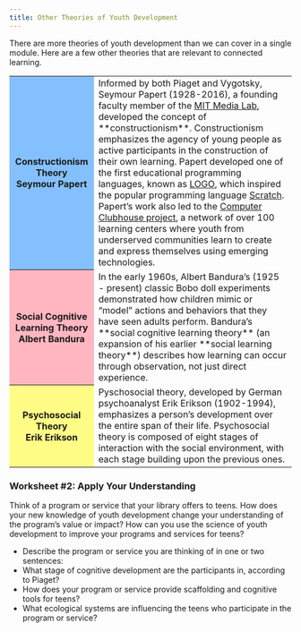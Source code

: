 ```yaml
---
title: Other Theories of Youth Development
---
```


There are more theories of youth development than we can cover in a single module. Here are a few other theories that are relevant to connected learning. 

<table class="updatedcolor">
	<tr><th bgcolor="#85c0fe">Constructionism Theory<br/>Seymour Papert</th><td>Informed by both Piaget and Vygotsky, Seymour Papert (1928-2016), a founding faculty member of the <a href="http://el.media.mit.edu/logo-foundation/what_is_logo/logo_programming.html" target="_blank">MIT Media Lab</a>, developed the concept of **constructionism**. Constructionism emphasizes the agency of young people as active participants in the construction of their own learning. Papert developed one of the first educational programming languages, known as <a href="http://el.media.mit.edu/logo-foundation/what_is_logo/logo_programming.html" target="_blank">LOGO</a>, which inspired the popular programming language <a href="https://scratch.mit.edu/" target="_blank">Scratch</a>. Papert’s work also led to the <a href="https://theclubhousenetwork.org/" target="_blank">Computer Clubhouse project</a>, a network of over 100 learning centers where youth from underserved communities learn to create and express themselves using emerging technologies. 
</td></tr>
	<tr><th bgcolor="lightpink">Social Cognitive Learning Theory<br/>Albert Bandura</th><td>In the early 1960s, Albert Bandura’s (1925 - present) classic Bobo doll experiments demonstrated how children mimic or “model” actions and behaviors that they have seen adults perform. Bandura’s **social cognitive learning theory** (an expansion of his earlier **social learning theory**) describes how learning can occur through observation, not just direct experience. 
	</td></tr>
	<tr><th bgcolor="#fffd86">Psychosocial Theory<br/>Erik Erikson</th><td>Pyschosocial theory, developed by German psychoanalyst Erik Erikson (1902-1994), emphasizes a person’s development over the entire span of their life. Psychosocial theory is composed of eight stages of interaction with the social environment, with each stage building upon the previous ones.</td></tr>
</table>

<div class="callout activity" markdown="1">

### Worksheet #2: Apply Your Understanding

Think of a program or service that your library offers to teens. How does your new knowledge of youth development change your understanding of the program’s value or impact? How can you use the science of youth development to improve your programs and services for teens? 

* Describe the program or service you are thinking of in one or two sentences: 
* What stage of cognitive development are the participants in, according to Piaget? 
* How does your program or service provide scaffolding and cognitive tools for teens? 
* What ecological systems are influencing the teens who participate in the program or service?  

</div>

